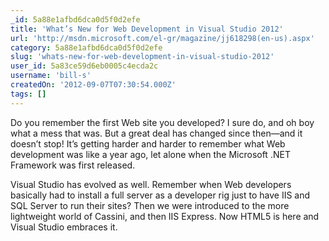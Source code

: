 ```yaml
---
_id: 5a88e1afbd6dca0d5f0d2efe
title: 'What’s New for Web Development in Visual Studio 2012'
url: 'http://msdn.microsoft.com/el-gr/magazine/jj618298(en-us).aspx'
category: 5a88e1afbd6dca0d5f0d2efe
slug: 'whats-new-for-web-development-in-visual-studio-2012'
user_id: 5a83ce59d6eb0005c4ecda2c
username: 'bill-s'
createdOn: '2012-09-07T07:30:54.000Z'
tags: []
---
```


Do you remember the first Web site you developed? I sure do, and oh boy what a mess that was. But a great deal has changed since then—and it doesn’t stop! It’s getting harder and harder to remember what Web development was like a year ago, let alone when the Microsoft .NET Framework was first released.

Visual Studio has evolved as well. Remember when Web developers basically had to install a full server as a developer rig just to have IIS and SQL Server to run their sites? Then we were introduced to the more lightweight world of Cassini, and then IIS Express. Now HTML5 is here and Visual Studio embraces it.
